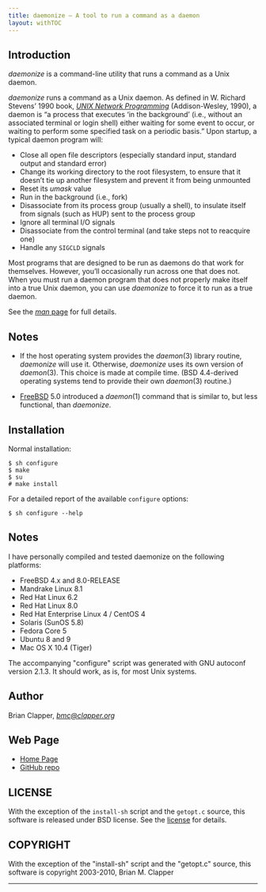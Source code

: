 ```yaml
---
title: daemonize — A tool to run a command as a daemon
layout: withTOC
---
```


## Introduction

*daemonize* is a command-line utility that runs a command as a Unix daemon.

*daemonize* runs a command as a Unix daemon. As defined in W. Richard
Stevens’ 1990 book, [*UNIX Network Programming*][] (Addison-Wesley, 1990),
a daemon is “a process that executes ‘in the background’ (i.e., without an
associated terminal or login shell) either waiting for some event to occur,
or waiting to perform some specified task on a periodic basis.” Upon
startup, a typical daemon program will:

* Close all open file descriptors (especially standard input, standard
  output and standard error)
* Change its working directory to the root filesystem, to ensure that it
  doesn’t tie up another filesystem and prevent it from being unmounted
* Reset its *umask* value
* Run in the background (i.e., fork)
* Disassociate from its process group (usually a shell), to insulate itself
  from signals (such as HUP) sent to the process group
* Ignore all terminal I/O signals
* Disassociate from the control terminal (and take steps not to reacquire one)
* Handle any `SIGCLD` signals

Most programs that are designed to be run as daemons do that work for
themselves. However, you’ll occasionally run across one that does not. When
you must run a daemon program that does not properly make itself into a
true Unix daemon, you can use *daemonize* to force it to run as a true
daemon.

See the [*man* page][] for full details.

[*man* page]: daemonize.html
[*UNIX Network Programming*]: http://www.kohala.com/start/unp.html

## Notes

* If the host operating system provides the *daemon*(3) library routine,
  *daemonize* will use it. Otherwise, *daemonize* uses its own version of
  *daemon*(3). This choice is made at compile time. (BSD 4.4-derived
  operating systems tend to provide their own *daemon*(3) routine.)

* [FreeBSD][] 5.0 introduced a *daemon*(1) command that is similar to, but
  less functional, than *daemonize*.

[FreeBSD]: http://www.freebsd.org/

## Installation

Normal installation:

    $ sh configure
    $ make
    $ su 
    # make install

For a detailed report of the available `configure` options:

    $ sh configure --help

## Notes

I have personally compiled and tested daemonize on the following platforms:

- FreeBSD 4.x and 8.0-RELEASE
- Mandrake Linux 8.1
- Red Hat Linux 6.2
- Red Hat Linux 8.0
- Red Hat Enterprise Linux 4 / CentOS 4
- Solaris (SunOS 5.8)
- Fedora Core 5
- Ubuntu 8 and 9
- Mac OS X 10.4 (Tiger)

The accompanying "configure" script was generated with GNU autoconf
version 2.1.3. It should work, as is, for most Unix systems.

## Author

Brian Clapper, *bmc@clapper.org*

## Web Page

* [Home Page][daemonize-home]
* [GitHub repo][github-repo]

[daemonize-home]: http://www.clapper.org/software/daemonize
[github-repo]: http://github.com/bmc/daemonize

## LICENSE

With the exception of the `install-sh` script and the `getopt.c` source,
this software is released under BSD license. See the [license][] for details.

[license]: license.html

## COPYRIGHT

With the exception of the "install-sh" script and the "getopt.c" source,
this software is copyright 2003-2010, Brian M. Clapper

---------------------------------------------------------------------------


